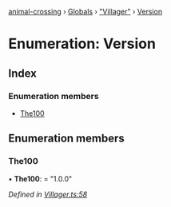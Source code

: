 [animal-crossing](../README.md) › [Globals](../globals.md) › ["Villager"](../modules/_villager_.md) › [Version](_villager_.version.md)

# Enumeration: Version

## Index

### Enumeration members

* [The100](_villager_.version.md#the100)

## Enumeration members

###  The100

• **The100**: = "1.0.0"

*Defined in [Villager.ts:58](https://github.com/Norviah/animal-crossing/blob/8493ef6/module/types/Villager.ts#L58)*
